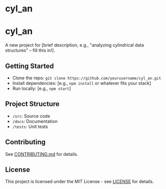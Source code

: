 # cyl_an
# cyl_an

A new project for [brief description, e.g., "analyzing cylindrical data structures" – fill this in!].

## Getting Started
- Clone the repo: `git clone https://github.com/yourusername/cyl_an.git`
- Install dependencies: [e.g., `npm install` or whatever fits your stack]
- Run locally: [e.g., `npm start`]

## Project Structure
- `/src`: Source code
- `/docs`: Documentation
- `/tests`: Unit tests

## Contributing
See [CONTRIBUTING.md](CONTRIBUTING.md) for details.

## License
This project is licensed under the MIT License - see [LICENSE](LICENSE) for details.
